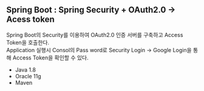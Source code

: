 ## Spring Boot : Spring Security + OAuth2.0 -> Acess token
Spring Boot의 Security를 이용하여 OAuth2.0 인증 서버를 구축하고 Access Token을 호출한다.  
Application 실행시 Consol의 Pass word로 Security Login -> Google Login을 통해 Access Token을 확인할 수 있다.

- Java 1.8
- Oracle 11g
- Maven
